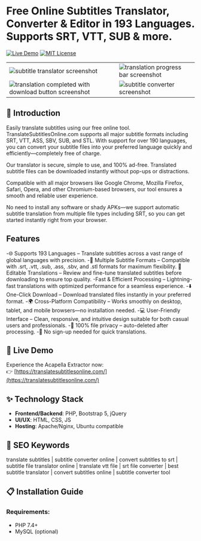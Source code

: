 # Free Online Subtitles Translator, Converter & Editor in 193 Languages. Supports SRT, VTT, SUB & more.

[![Live Demo](https://img.shields.io/badge/Demo-Live%20Demo-brightgreen)](https://translatesubtitlesonline.com/)
[![MIT License](https://img.shields.io/github/license/spotdl/spotify-downloader?color=44CC11&style=flat-square)](https://github.com/vijaykrpp/translate-subtitles-online/blob/main/LICENSE)

<table><tr><td> <img src="https://img001.prntscr.com/file/img001/rvMIzxkhSbCcuca7ntPWhw.png" alt="subtitle translator screenshot"></td><td><img src="https://img001.prntscr.com/file/img001/PpF0mtOLT9KDqCT69RVcSA.png" alt="translation progress bar screenshot"></td></tr>
<tr><td> <img src="https://img001.prntscr.com/file/img001/NYOuEiduRUqRgKSu_uLs_w.png" alt="translation completed with download button screenshot"></td><td><img src="https://img001.prntscr.com/file/img001/gFjVkLkyRve38F2vVngtWg.png" alt="subtitle converter screenshot"></td></tr>
</table>

## 🌟 Introduction

Easily translate subtitles using our free online tool. TranslateSubtitlesOnline.com supports all major subtitle formats including SRT, VTT, ASS, SBV, SUB, and STL. With support for over 190 languages, you can convert your subtitle files into your preferred language quickly and efficiently—completely free of charge.

Our translator is secure, simple to use, and 100% ad-free. Translated subtitle files can be downloaded instantly without pop-ups or distractions.

Compatible with all major browsers like Google Chrome, Mozilla Firefox, Safari, Opera, and other Chromium-based browsers, our tool ensures a smooth and reliable user experience.

No need to install any software or shady APKs—we support automatic subtitle translation from multiple file types including SRT, so you can get started instantly right from your browser.

## Features

-🌐 Supports 193 Languages – Translate subtitles across a vast range of global languages with precision.
-📁 Multiple Subtitle Formats – Compatible with .srt, .vtt, .sub, .ass, .sbv, and .stl formats for maximum flexibility.
📝 Editable Translations – Review and fine-tune translated subtitles before downloading to ensure top quality.
-Fast & Efficient Processing – Lightning-fast translations with optimized performance for a seamless experience.
-⬇️ One-Click Download – Download translated files instantly in your preferred format.
-🌍 Cross-Platform Compatibility – Works smoothly on desktop, tablet, and mobile browsers—no installation needed.
-💻 User-Friendly Interface – Clean, responsive, and intuitive design suitable for both casual users and professionals.
-🔐 100% file privacy – auto-deleted after processing.
-💬 No sign-up needed for quick translations.

## 🚀 Live Demo

Experience the Acapella Extractor now:  
👉 [https://translatesubtitlesonline.com/](https://translatesubtitlesonline.com/)

## ✨ Technology Stack

- **Frontend/Backend**: PHP, Bootstrap 5, jQuery
- **UI/UX**: HTML, CSS, JS
- **Hosting**: Apache/Nginx, Ubuntu compatible

## 📌 SEO Keywords

translate subtitles | subtitle converter online | convert subtitles to srt | subtitle file translator online | translate vtt file | srt file converter | best subtitle translator | convert subtitles online | subtitle converter tool

## 📋 Installation Guide

### Requirements:
- PHP 7.4+
- MySQL (optional)
